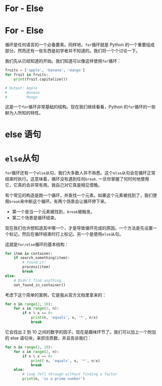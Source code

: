 # For - Else

# For - Else

循环是任何语言的一个必备要素。同样地，`for`循环就是 Python 的一个重要组成部分。然而还有一些东西是初学者并不知道的。我们将一个个讨论一下。

我们先从已经知道的开始。我们知道可以像这样使用`for`循环：

```py
fruits = ['apple', 'banana', 'mango']
for fruit in fruits:
    print(fruit.capitalize())

# Output: Apple
#         Banana
#         Mango 
```

这是一个`for`循环非常基础的结构。现在我们继续看看，Python 的`for`循环的一些鲜为人所知的特性。

# else 语句

# `else`从句

`for`循环还有一个`else`从句，我们大多数人并不熟悉。这个`else`从句会在循环正常结束时执行。这意味着，循环没有遇到任何`break`. 一旦你掌握了何时何地使用它，它真的会非常有用。我自己对它真是相见恨晚。

有个常见的构造是跑一个循环，并查找一个元素。如果这个元素被找到了，我们使用`break`来中断这个循环。有两个场景会让循环停下来。

*   第一个是当一个元素被找到，`break`被触发。
*   第二个场景是循环结束。

现在我们也许想知道其中哪一个，才是导致循环完成的原因。一个方法是先设置一个标记，然后在循环结束时打上标记。另一个是使用`else`从句。

这就是`for/else`循环的基本结构：

```py
for item in container:
    if search_something(item):
        # Found it!
        process(item)
        break
else:
    # Didn't find anything..
    not_found_in_container() 
```

考虑下这个简单的案例，它是我从官方文档里拿来的：

```py
for n in range(2, 10):
    for x in range(2, n):
        if n % x == 0:
            print(n, 'equals', x, '*', n/x)
            break 
```

它会找出 2 到 10 之间的数字的因子。现在是趣味环节了。我们可以加上一个附加的 else 语句块，来抓住质数，并且告诉我们：

```py
for n in range(2, 10):
    for x in range(2, n):
        if n % x == 0:
            print( n, 'equals', x, '*', n/x)
            break
    else:
        # loop fell through without finding a factor
        print(n, 'is a prime number') 
```